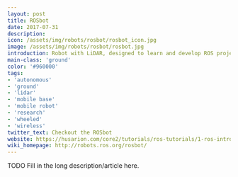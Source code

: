 ```yaml
---
layout: post
title: ROSbot
date: 2017-07-31
description:
icon: /assets/img/robots/rosbot/rosbot_icon.jpg
image: /assets/img/robots/rosbot/rosbot.jpg
introduction: Robot with LiDAR, designed to learn and develop ROS projects, with a dedicated tutorial available. Good base to add extensions - sensors, grippers, etc. thanks to many interfaces available on the rear panel.
main-class: 'ground'
color: '#960000'
tags:
- 'autonomous'
- 'ground'
- 'lidar'
- 'mobile base'
- 'mobile robot'
- 'research'
- 'wheeled'
- 'wireless'
twitter_text: Checkout the ROSbot
website: https://husarion.com/core2/tutorials/ros-tutorials/1-ros-introduction/
wiki_homepage: http://robots.ros.org/rosbot/
---
```


TODO Fill in the long description/article here.
